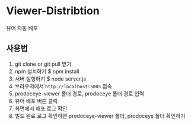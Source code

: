 # Viewer-Distribtion

뷰어 자동 배포

## 사용법

1. git clone or git pull 받기
2. npm 설치하기
   $ npm install
3. 서버 실행하기
   $ node server.js
4. 브라우저에서 `http://localhost:5005` 접속
5. prodoceye-viewer 폴더 경로, prodoceye 폴더 경로 입력
6. 뷰어 배포 버튼 클릭
7. 화면에서 배포 로그 확인
8. 빌드 완료 로그 확인하면 prodoceye-viewer 폴더, prodoceye 폴더 확인하기

